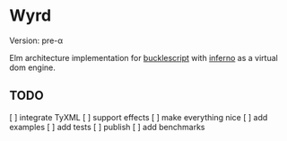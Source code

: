 # Wyrd

Version: pre-α

Elm architecture implementation for [bucklescript](https://github.com/bloomberg/bucklescript) with [inferno](https://github.com/infernojs/inferno) as a virtual dom engine.

## TODO

[ ] integrate TyXML
[ ] support effects
[ ] make everything nice
[ ] add examples
[ ] add tests
[ ] publish
[ ] add benchmarks
